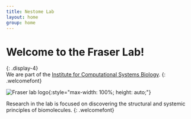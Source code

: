 ```yaml
---
title: Nestome Lab
layout: home
group: home
---
```


# Welcome to the Fraser Lab!
{: .display-4}
<br>
We are part of the [Institute for Computational Systems Biology](https://www.baumbachlab.net/).
{: .welcomefont}

![Fraser lab logo](static/img/logo/jf_retreat_logo.svg){:style="max-width: 100%; height: auto;"}

Research in the lab is focused on discovering the structural and systemic principles of biomolecules. 
{: .welcomefont}

